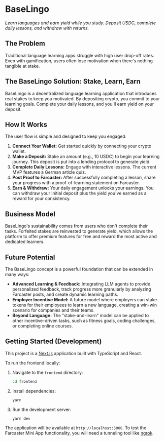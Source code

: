 # BaseLingo

*Learn languages and earn yield while you study. Deposit USDC, complete daily lessons, and withdraw with returns.*

## The Problem
Traditional language learning apps struggle with high user drop-off rates. Even with gamification, users often lose motivation when there's nothing tangible at stake.

## The BaseLingo Solution: Stake, Learn, Earn
BaseLingo is a decentralized language learning application that introduces real stakes to keep you motivated. By depositing crypto, you commit to your learning goals. Complete your daily lessons, and you'll earn yield on your deposit.

## How It Works
The user flow is simple and designed to keep you engaged:
1.  **Connect Your Wallet:** Get started quickly by connecting your crypto wallet.
2.  **Make a Deposit:** Stake an amount (e.g., 10 USDC) to begin your learning journey. This deposit is put into a lending protocol to generate yield.
3.  **Complete Daily Lessons:** Engage with interactive lessons. The current MVP features a German article quiz.
4.  **Post Proof to Farcaster:** After successfully completing a lesson, share your progress with a proof-of-learning statement on Farcaster.
5.  **Earn & Withdraw:** Your daily engagement unlocks your earnings. You can withdraw your initial deposit plus the yield you've earned as a reward for your consistency.

## Business Model
BaseLingo's sustainability comes from users who don't complete their tasks. Forfeited stakes are reinvested to generate yield, which allows the platform to offer premium features for free and reward the most active and dedicated learners.

## Future Potential
The BaseLingo concept is a powerful foundation that can be extended in many ways:
*   **Advanced Learning & Feedback:** Integrating LLM agents to provide personalized feedback, track progress more granularly by analyzing Farcaster posts, and create dynamic learning paths.
*   **Employer Incentive Model:** A future model where employers can stake tokens for their employees to learn a new language, creating a win-win scenario for companies and their teams.
*   **Beyond Language:** The "stake-and-learn" model can be applied to other incentive-driven tasks, such as fitness goals, coding challenges, or completing online courses.

## Getting Started (Development)
This project is a [Next.js](https://nextjs.org/) application built with TypeScript and React.

To run the frontend locally:
1.  Navigate to the `frontend` directory:
    ```bash
    cd frontend
    ```
2.  Install dependencies:
    ```bash
    yarn
    ```
3.  Run the development server:
    ```bash
    yarn dev
    ```
The application will be available at `http://localhost:3000`. To test the Farcaster Mini App functionality, you will need a tunneling tool like [ngrok](https://ngrok.com/).
